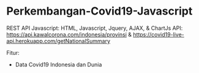 # Perkembangan-Covid19-Javascript
REST API Javascript:
HTML, Javascript, Jquery, AJAX, & ChartJs 
API: https://api.kawalcorona.com/indonesia/provinsi & https://covid19-live-api.herokuapp.com/getNationalSummary

Fitur:
- Data Covid19 Indonesia dan Dunia
